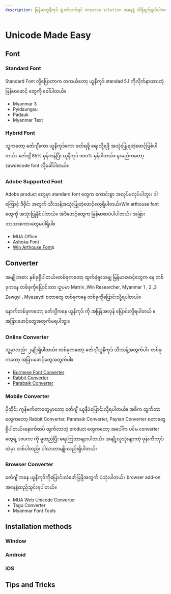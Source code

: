 ```yaml
---
description: မြန်မာယူနီကုဒ် နဲ့ပတ်သက်ရင် onestop solution အနေနဲ့ သိဖို့ရည်ရွယ်ပါတယ်
---
```


# Unicode Made Easy

## Font

### Standard Font

Standard Font လို့ပြောတာက တကယ်တော့ ယူနီကုဒ် standad 5.1 ကိုလိုက်နာထားတဲ့ မြန်မာဖောင့် တွေကို ခေါ်ပါတယ်။ 

* Myanmar 3
* Pyidaungsu
* Padauk
* Myanmar Text



### Hybrid Font

သူကတော့ ဇော်ဂျီကော ယူနီကုဒ်ကော ဖတ်ရဖို့ ရေးလို့ရဖို့ အသုံးပြုရတဲ့ဖောင့်ဖြစ်ပါတယ်။ ဇော်ဂျီ 85% မှန်ကန်ပြီး ယူနီကုဒ် ၁၀၀% မှန်ပါတယ်။ နာမည်ကတော့ zawdecode font လို့ခေါ်ပါတယ်။ 

### Adobe Supported Font

Adobe product တွေမှာ standard font တွေက ကောင်းစွာ အလုပ်မလုပ်ပါဘူး။ ဒါကြောင့် ဒီဇိုင်း အတွက် သီးသန့်အသုံးပြုတဲ့ဖောင့်တွေရှိပါတယ်။​Win arthouse font တွေကို အသုံးပြုနိုင်ပါတယ်။​ အဲဒီဖောင့်တွေက မြန်မာစာပဲပါပါတယ်။ အခြား ဘာသာစကားတွေမပါရှိပါ။

* MUA Office
* Ashoka Font
* [Win Arthouse Font](http://koyarzar1.blogspot.com/2016/06/w-art-house-font-1-to-70-updated-over.html)s

## Converter

အမျိုးအစား နှစ်ခုရှိပါတယ်။​တစ်ခုကတော့ ထွက်ခဲ့ဖူးသမျှ မြန်မာဖောင့်တွေက နေ တစ်ခုကနေ တစ်ခုကိုပြောင်းတာ ​၊ဥပမာ Matrix ,Win Researcher, Myanmar 1 , 2 ,3 Zawgyi , Myazaydi စတာတွေ တစ်ခုကနေ တစ်ခုကိုပြောင်းလို့ရပါတယ်။

နောက်တစ်ခုကတော့ ဇော်ဂျီကနေ ယူနီကုဒ် ကို အပြန်အလှန် ပြောင်းလို့ရပါတယ် ။ အခြားဖောင့်တွေအတွက်မရပါဘူး။

### Online Converter

သူ့မှာလည်း ၂မျိုးရှိပါတယ်။ တစ်ခုကတော့ ဇော်ဂျီယူနီကုဒ် သီးသန့်အတွက်ပါ။ တစ်ခုကတော့ အခြားဖောင့်တွေအတွက်ပါ။

* [Burmese Font Converter](http://www.myanmarengineer.org/converter/fontconv.htm)
* [Rabbit Converter ](http://www.rabbit-converter.org/Rabbit/)
* [Parabaik Converter](http://www.mcf.org.mm/myanmar-unicode-converter/)

### Mobile Converter

မိုဘိုင်း ကွန်ဗက်တာတွေမှာတော့ ဇော်ဂျီ ၊ယူနီပဲပြောင်းလို့ရပါတယ်။​ အဓိက ထွက်တာတွေကတော့ Rabbit Converter, Parabaik Converter, Paytan Converter စတာတွေရှိပါတယ်။​နောက်ထပ် ထွက်လာတဲ့ product တွေကတော့ အပေါ်က ပင်မ converter တွေရဲ့ source ကို မူတည်ပြီး ရေးကြတာများပါတယ်။ အချို့လူသုံးများတဲ့ ဖုန်းကီးဘုဒ်ထဲမှာ တစ်ပါတည်း ပါလာတာမျိုးလည်းရှိပါတယ်။ 

### Browser Converter

ဇော်ဂျီ ကနေ ယူနီကုဒ်ကိုပြောင်းလဲဖော်ပြဖို့အတွက် ပဲသုံးပါတယ်။ browser add-on အနေနဲ့ထည့်သွင်းရပါတယ်။ 

* MUA Web Unicode Converter 
* Tagu Converter
* Myanmar Font Tools

## Installation methods

### Window

### Android

### iOS

## Tips and Tricks



